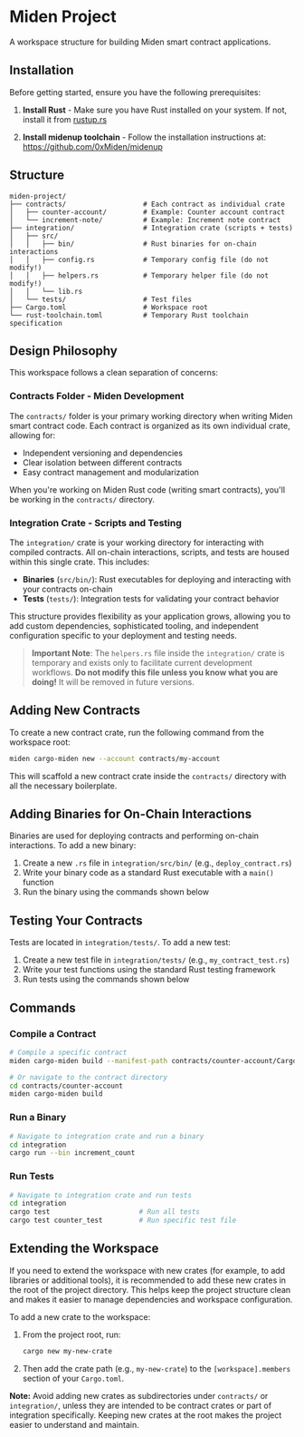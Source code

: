 # Miden Project

A workspace structure for building Miden smart contract applications.

## **Installation**

Before getting started, ensure you have the following prerequisites:

1. **Install Rust** - Make sure you have Rust installed on your system. If not, install it from [rustup.rs](https://rustup.rs/)

2. **Install midenup toolchain** - Follow the installation instructions at: <https://github.com/0xMiden/midenup>

## **Structure**

```text
miden-project/
├── contracts/                   # Each contract as individual crate
│   ├── counter-account/         # Example: Counter account contract
│   └── increment-note/          # Example: Increment note contract
├── integration/                 # Integration crate (scripts + tests)
│   ├── src/
│   │   ├── bin/                 # Rust binaries for on-chain interactions
│   │   ├── config.rs            # Temporary config file (do not modify!)
│   │   ├── helpers.rs           # Temporary helper file (do not modify!)
│   │   └── lib.rs
│   └── tests/                   # Test files
├── Cargo.toml                   # Workspace root
└── rust-toolchain.toml          # Temporary Rust toolchain specification
```

## **Design Philosophy**

This workspace follows a clean separation of concerns:

### **Contracts Folder - Miden Development**

The `contracts/` folder is your primary working directory when writing Miden smart contract code. Each contract is organized as its own individual crate, allowing for:

- Independent versioning and dependencies
- Clear isolation between different contracts
- Easy contract management and modularization

When you're working on Miden Rust code (writing smart contracts), you'll be working in the `contracts/` directory.

### **Integration Crate - Scripts and Testing**

The `integration/` crate is your working directory for interacting with compiled contracts. All on-chain interactions, scripts, and tests are housed within this single crate. This includes:

- **Binaries** (`src/bin/`): Rust executables for deploying and interacting with your contracts on-chain
- **Tests** (`tests/`): Integration tests for validating your contract behavior

This structure provides flexibility as your application grows, allowing you to add custom dependencies, sophisticated tooling, and independent configuration specific to your deployment and testing needs.

> **Important Note**: The `helpers.rs` file inside the `integration/` crate is temporary and exists only to facilitate current development workflows. **Do not modify this file unless you know what you are doing!** It will be removed in future versions.

## **Adding New Contracts**

To create a new contract crate, run the following command from the workspace root:

```bash
miden cargo-miden new --account contracts/my-account
```

This will scaffold a new contract crate inside the `contracts/` directory with all the necessary boilerplate.

## **Adding Binaries for On-Chain Interactions**

Binaries are used for deploying contracts and performing on-chain interactions. To add a new binary:

1. Create a new `.rs` file in `integration/src/bin/` (e.g., `deploy_contract.rs`)
2. Write your binary code as a standard Rust executable with a `main()` function
3. Run the binary using the commands shown below

## **Testing Your Contracts**

Tests are located in `integration/tests/`. To add a new test:

1. Create a new test file in `integration/tests/` (e.g., `my_contract_test.rs`)
2. Write your test functions using the standard Rust testing framework
3. Run tests using the commands shown below

## **Commands**

### Compile a Contract

```bash
# Compile a specific contract
miden cargo-miden build --manifest-path contracts/counter-account/Cargo.toml

# Or navigate to the contract directory
cd contracts/counter-account
miden cargo-miden build
```

### Run a Binary

```bash
# Navigate to integration crate and run a binary
cd integration
cargo run --bin increment_count
```

### Run Tests

```bash
# Navigate to integration crate and run tests
cd integration
cargo test                      # Run all tests
cargo test counter_test         # Run specific test file
```

## **Extending the Workspace**

If you need to extend the workspace with new crates (for example, to add libraries or additional tools), it is recommended to add these new crates in the root of the project directory. This helps keep the project structure clean and makes it easier to manage dependencies and workspace configuration.

To add a new crate to the workspace:

1. From the project root, run:
   ```bash
   cargo new my-new-crate
   ```
2. Then add the crate path (e.g., `my-new-crate`) to the `[workspace].members` section of your `Cargo.toml`.

**Note:** Avoid adding new crates as subdirectories under `contracts/` or `integration/`, unless they are intended to be contract crates or part of integration specifically. Keeping new crates at the root makes the project easier to understand and maintain.
